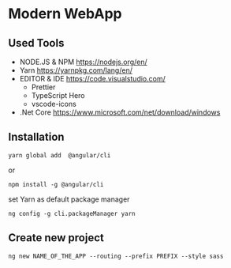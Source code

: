 # Modern WebApp

## Used Tools

* NODE.JS & NPM <https://nodejs.org/en/>
* Yarn <https://yarnpkg.com/lang/en/>
* EDITOR & IDE <https://code.visualstudio.com/>
  * Prettier
  * TypeScript Hero
  * vscode-icons
* .Net Core <https://www.microsoft.com/net/download/windows>

## Installation

    yarn global add  @angular/cli
or

    npm install -g @angular/cli

set Yarn as default package manager

    ng config -g cli.packageManager yarn

## Create new project

    ng new NAME_OF_THE_APP --routing --prefix PREFIX --style sass